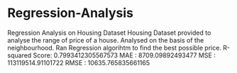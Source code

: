 # Regression-Analysis
Regression Analysis on Housing Dataset
Housing Dataset provided to analyse the range of price of a house.
Analysed on the basis of the neighbourhood.
Ran Regression algorihtm to find the best possible price.
R-squared Score:  0.7993412305567573
MAE : 8709.09892493477
MSE : 113119514.91101722
RMSE : 10635.765835661165
